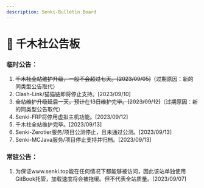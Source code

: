 ```yaml
---
description: Senki-Bulletin Board
---
```


# 📣 千木社公告板

### 临时公告：

1. ~~千木社全站维护升级，一般不会超过七天。\[2023/09/05]~~（过期原因：新的同类型公告取代）
2. Clash-Link/猫猫链即将停止支持。\[2023/09/10]
3. ~~全站维护升级延后一天，预计在13日维护完毕。\[2023/09/12]~~（过期原因：新的同类型公告取代）
4. Senki-FRP将停用虚拟主机功能。\[2023/09/12]
5. 千木社全站维护完毕。\[2023/09/13]
6. Senki-Zerotier服务/项目公测停止，且未通过公测。\[2023/09/13]
7. Senki-MCJava服务/项目停止支持并归档。\[2023/09/13]

### 常驻公告：

1. 为保证www.senki.top能在任何情况下都能够被访问，因此该站单独使用GitBook托管，加载速度将会被拖缓。但不代表全站质量。\[2023/09/07]
